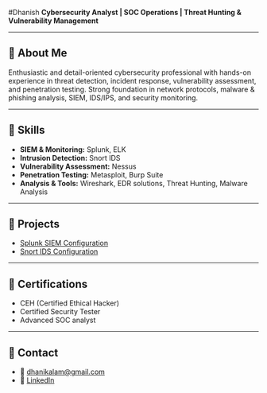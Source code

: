 #Dhanish
**Cybersecurity Analyst | SOC Operations | Threat Hunting & Vulnerability Management**

---

## 🔹 About Me
Enthusiastic and detail-oriented cybersecurity professional with hands-on experience in threat detection, incident response, vulnerability assessment, and penetration testing. Strong foundation in network protocols, malware & phishing analysis, SIEM, IDS/IPS, and security monitoring.

---

## 🔹 Skills
- **SIEM & Monitoring:** Splunk, ELK  
- **Intrusion Detection:** Snort IDS  
- **Vulnerability Assessment:** Nessus  
- **Penetration Testing:** Metasploit, Burp Suite  
- **Analysis & Tools:** Wireshark, EDR solutions, Threat Hunting, Malware Analysis  

---

## 🔹 Projects
- [Splunk SIEM Configuration](https://github.com/Carti-h/Splunk-SIEM-Configuration)  
- [Snort IDS Configuration](https://github.com/Dhanish/Snort-IDS-Configuration)  

---

## 🔹 Certifications
- CEH (Certified Ethical Hacker)  
- Certified Security Tester
- Advanced SOC analyst

---

## 🔹 Contact
- 📧 dhanikalam@gmail.com  
- 🔗 [LinkedIn](https://www.linkedin.com/in/muhammed-dhanish-590a8a282)
